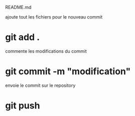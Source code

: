 README.md

ajoute tout les fichiers pour le nouveau commit
# git add .

commente les modifications du commit
# git commit -m "modification"

envoie le commit sur le repository
# git push